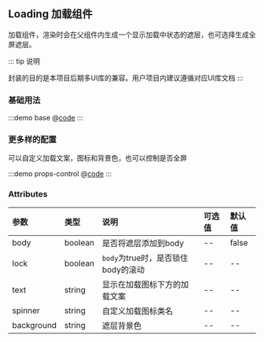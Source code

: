## Loading 加载组件

加载组件，渲染时会在父组件内生成一个显示加载中状态的遮层，也可选择生成全屏遮层。

::: tip 说明

<libs-content>
  <template #antd-vue>
  组件基于ant-design-vue的Spin组件封装，Spin文档参照 <ui-lib-link component="Spin"></ui-lib-link>
  </template>
  <template #element>
  组件是Element的Loading指令的服务封装，支持服务的大部分配置项。Loading文档参照 <ui-lib-link component="Loading"></ui-lib-link>
  </template>
</libs-content>

封装的目的是本项目后期多UI库的兼容。用户项目内建议遵循对应UI库文档
:::

### 基础用法

:::demo base
@[code](@demo/loading/$LIB_DIR/base.vue)
:::

### 更多样的配置

可以自定义加载文案，图标和背景色，也可以控制是否全屏

:::demo props-control
@[code](@demo/loading/$LIB_DIR/props-control.vue)
:::

### Attributes

| 参数       | 类型    | 说明                               | 可选值 | 默认值 |
| :--------- | :------ | :--------------------------------- | :----- | :----- |
| body       | boolean | 是否将遮层添加到body               | --     | false  |
| lock       | boolean | `body`为true时，是否锁住body的滚动 | --     | --     |
| text       | string  | 显示在加载图标下方的加载文案       | --     | --     |
| spinner    | string  | 自定义加载图标类名                 | --     | --     |
| background | string  | 遮层背景色                         | --     | --     |

